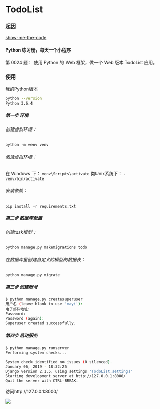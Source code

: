 
# TodoList

### 起因

[show-me-the-code](https://github.com/Yixiaohan/show-me-the-code)

#### Python 练习册，每天一个小程序

第 0024 题： 使用 Python 的 Web 框架，做一个 Web 版本 TodoList 应用。



### 使用

我的Python版本

```bash
python --version
Python 3.6.4
```

##### 第一步 环境

###### 创建虚拟环境：
`python -m venv venv`

###### 激活虚拟环境：
在 Windows 下：
`venv\Scripts\activate`
类Unix系统下：
`. venv/bin/activate`

###### 安装依赖：

`pip install -r requirements.txt`

##### 第二步 数据库配置

###### 创建task模型：

`python manage.py makemigrations todo`

###### 在数据库里创建自定义的模型的数据表：

`python manage.py migrate`

##### 第三步 创建账号

```bash
$ python manage.py createsuperuser
用户名 (leave blank to use 'mayi'):
电子邮件地址:
Password:
Password (again):
Superuser created successfully.
```

##### 第四步 启动服务

```bash
$ python manage.py runserver
Performing system checks...

System check identified no issues (0 silenced).
January 06, 2019 - 18:32:25
Django version 2.1.5, using settings 'TodoList.settings'
Starting development server at http://127.0.0.1:8000/
Quit the server with CTRL-BREAK.
```



访问http://127.0.0.1:8000/

![](https://i.imgur.com/G70mG2n.png)